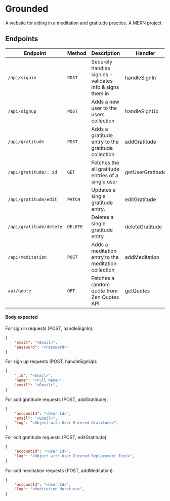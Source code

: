 # Grounded 
A website for aiding in a meditation and gratitude practice. A MERN project. 

## Endpoints
| Endpoint                | Method   | Description                                               | Handler          |
| ----------------------- | -------- | --------------------------------------------------------- |----------------- |
| `/api/signin`           | `POST`   | Securely handles signins - validates info & signs them in | handleSignIn     |
| `/api/signup`           | `POST`   | Adds a new user to the users collection                   | handleSignUp     |
| `/api/gratitude`        | `POST`   | Adds a gratitude entry to the gratitude collection        | addGratitude     |
|`/api/gratitude/:_id`    | `GET`    | Fetches the all gratitude entries of a single user        | getUserGratitude |
| `/api/gratitude/edit`   | `PATCH`  | Updates a single gratitude entry.                         | editGratitude    |
| `/api/gratitude/delete` | `DELETE` | Deletes a single gratitude entry                          |  deleteGratitude |
| `/api/meditation`       | `POST`   | Adds a meditation entry to the meditation collection      | addMeditation    |
| `api/quote`             | `GET`    | Fetches a random quote from Zen Quotes API                | getQuotes        |


#### Body expected

For sign in requests (POST, handleSignIn):

```json
{
    "email": "<Email>",
    "password": "<Password>"
}
```

For sign up requests (POST, handleSignUp):

```json
{
    "_id": "<Email>",
    "name": "<Full Name>",
    "email": "<Email>",
}
```

For add gratitude requests (POST, addGratitude):

```json
{
    "accountId": "<User Id>",
    "email": "<Email>",
    "log": "<Object with User Entered Gratitude>",
}
```

For edit gratitude requests (POST, editGratitude):

```json
{
    "accountId": "<User Id>",
    "log": "<Object with User Entered Replacement Text>",
}
```
For add meditation requests (POST, addMeditation):

```json
{
    "accountId": "<User Id>",
    "log": "<Meditation duration>",
}
```